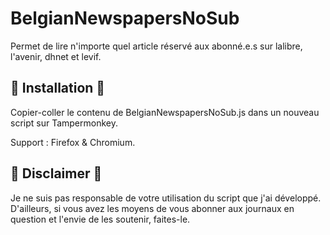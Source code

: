 # BelgianNewspapersNoSub
Permet de lire n'importe quel article réservé aux abonné.e.s sur lalibre, l'avenir, dhnet et levif.

## :rocket: Installation :rocket:
Copier-coller le contenu de BelgianNewspapersNoSub.js dans un nouveau script sur Tampermonkey.

Support : Firefox & Chromium.

## :rotating_light: Disclaimer :rotating_light:
Je ne suis pas responsable de votre utilisation du script que j'ai développé. D'ailleurs, si vous avez les moyens de vous abonner aux journaux en question et l'envie de les soutenir, faites-le.
